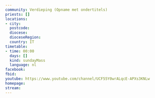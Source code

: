 ```yaml
---
community: Verdieping (Opname met ondertitels)
priests: []
locations:
- city:
  postcode:
  diocese:
  dioceseRegion:
  country: IT
timetable:
- time: 00:00
  days: []
  kind: sundayMass
  language: nl 
facebook:
fbid:
youtube: https://www.youtube.com/channel/UCF55Y0wrALqcE-APXs3KNLw
homepage:
stream:
---
```

